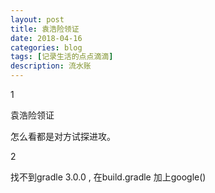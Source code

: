 ```yaml
---
layout: post
title: 袁浩险领证
date: 2018-04-16
categories: blog
tags: [记录生活的点点滴滴]
description: 流水账
---
```


1 

袁浩险领证

怎么看都是对方试探进攻。

2

找不到gradle 3.0.0 , 在build.gradle 加上google()







